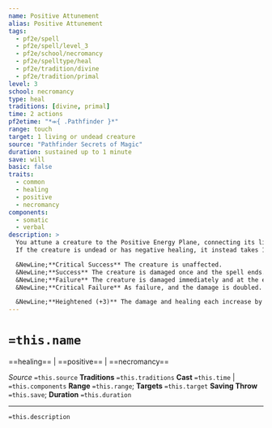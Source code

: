 ```yaml
---
name: Positive Attunement
alias: Positive Attunement
tags:
  - pf2e/spell
  - pf2e/spell/level_3
  - pf2e/school/necromancy
  - pf2e/spelltype/heal
  - pf2e/tradition/divine
  - pf2e/tradition/primal
level: 3
school: necromancy
type: heal
traditions: [divine, primal]
time: 2 actions
pf2etime: "*⬺{ .Pathfinder }*"
range: touch
target: 1 living or undead creature
source: "Pathfinder Secrets of Magic"
duration: sustained up to 1 minute
save: will
basic: false
traits:
  - common
  - healing
  - positive
  - necromancy
components:
  - somatic
  - verbal
description: >
  You attune a creature to the Positive Energy Plane, connecting its life force without fully transporting it. The creature's appearance becomes more brightly colored. If the creature is living, it heals 1d8 Hit Points immediately and at the end of each of your turns. Effects that increase healing only increase the initial healing.
  If the creature is undead or has negative healing, it instead takes 1d8 positive damage, depending on the result of its Will save.

  &NewLine;**Critical Success** The creature is unaffected.
  &NewLine;**Success** The creature is damaged once and the spell ends.
  &NewLine;**Failure** The creature is damaged immediately and at the end of each of your turns (so twice in the round you Cast the Spell).
  &NewLine;**Critical Failure** As failure, and the damage is doubled.

  &NewLine;**Heightened (+3)** The damage and healing each increase by 1d8{1d8}.
---
```

# `=this.name`
==healing== | ==positive== | ==necromancy==

*Source* `=this.source`
**Traditions** `=this.traditions`
**Cast** `=this.time` | `=this.components`
**Range** `=this.range`; **Targets** `=this.target`
**Saving Throw** `=this.save`; **Duration** `=this.duration`

***
`=this.description`